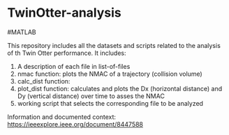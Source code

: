 # TwinOtter-analysis
#MATLAB

This repository includes all the datasets and scripts related to the analysis of th Twin Otter performance. It includes:
1. A description of each file in list-of-files
2. nmac function: plots the NMAC of a trajectory (collision volume) 
3. calc_dist function: 
3. plot_dist function: calculates and plots the Dx (horizontal distance) and Dy (vertical distance) over time to asses the NMAC
4. working script that selects the corresponding file to be analyzed

Information and documented context: https://ieeexplore.ieee.org/document/8447588
